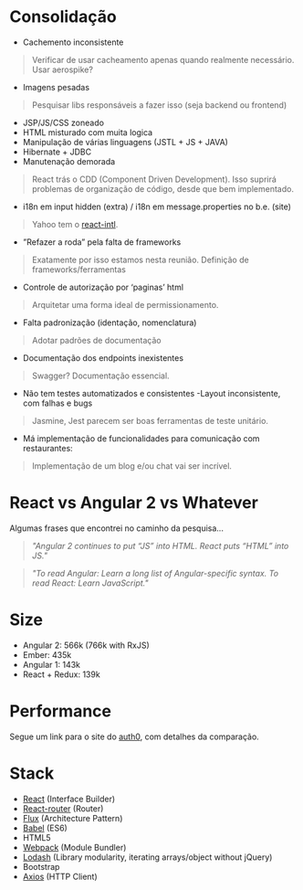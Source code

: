 # Consolidação

 - Cachemento inconsistente
 > Verificar de usar cacheamento apenas quando realmente necessário.
 > Usar aerospike?

 - Imagens pesadas
 > Pesquisar libs responsáveis a fazer isso (seja backend ou frontend)

- JSP/JS/CSS zoneado
- HTML misturado com muita logica
- Manipulação de várias linguagens (JSTL + JS + JAVA)
- Hibernate + JDBC
- Manutenação demorada
> React trás o CDD (Component Driven Development). Isso suprirá problemas
> de organização de código, desde que bem implementado.

- i18n em input hidden (extra) / i18n em message.properties no b.e. (site)
> Yahoo tem o [react-intl](https://github.com/yahoo/react-intl).

- ”Refazer a roda” pela falta de frameworks
> Exatamente por isso estamos nesta reunião. Definição de frameworks/ferramentas
- Controle de autorização por ‘paginas’ html
> Arquitetar uma forma ideal de permissionamento.

- Falta padronização (identação, nomenclatura)
> Adotar padrões de documentação

- Documentação dos endpoints inexistentes
> Swagger? Documentação essencial.

- Não tem testes automatizados e consistentes
	-Layout inconsistente, com falhas e bugs
> Jasmine, Jest parecem ser boas ferramentas de teste unitário.

- Má implementação de funcionalidades para comunicação com restaurantes:
> Implementação de um blog e/ou chat vai ser incrível.

React vs Angular 2 vs Whatever
==============
Algumas frases que encontrei no caminho da pesquisa...
> *"Angular 2 continues to put “JS” into HTML. React puts “HTML” into JS."*

> *"To read Angular: Learn a long list of Angular-specific syntax. To read React: Learn JavaScript."*

Size
========

* Angular 2: 566k (766k with RxJS)
* Ember: 435k
* Angular 1: 143k
* React + Redux: 139k

Performance
===========

Segue um link para o site do [auth0](https://auth0.com/blog/more-benchmarks-virtual-dom-vs-angular-12-vs-mithril-js-vs-the-rest/), com detalhes da comparação.

Stack
==============

* [React](https://facebook.github.io/react/) (Interface Builder)
* [React-router](https://github.com/reactjs/react-router) (Router)
* [Flux](http://facebook.github.io/flux/) (Architecture Pattern)
* [Babel](https://babeljs.io/) (ES6)
* HTML5
* [Webpack](https://webpack.github.io/) (Module Bundler)
* [Lodash](https://lodash.com/) (Library modularity, iterating arrays/object without jQuery)
* Bootstrap
* [Axios](https://github.com/mzabriskie/axios) (HTTP Client)
